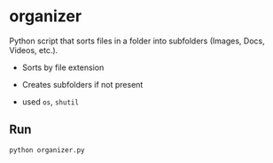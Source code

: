 # organizer


Python script that sorts files in a folder into subfolders (Images, Docs, Videos, etc.).


- Sorts by file extension
- Creates subfolders if not present

- used `os`, `shutil`

## Run
```bash
python organizer.py
